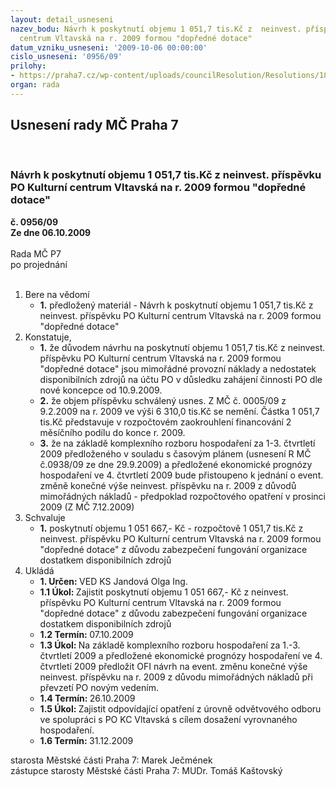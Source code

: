```yaml
---
layout: detail_usneseni
nazev_bodu: Návrh k poskytnutí objemu 1 051,7 tis.Kč z  neinvest. příspěvku PO Kulturní
  centrum Vltavská na r. 2009 formou "dopředné dotace"
datum_vzniku_usneseni: '2009-10-06 00:00:00'
cislo_usneseni: '0956/09'
prilohy:
- https://praha7.cz/wp-content/uploads/councilResolution/Resolutions/18458/50-%c5%be%c3%a1dostkc_vltavsk%c3%a1.pdf
organ: rada
---
```

<div id="ucUsn_pList" class="usn">
	<span><h2>Usnesení rady MČ Praha 7 </h2>
<br></span><div class="standBody">
<span><h3>Návrh k poskytnutí objemu 1 051,7 tis.Kč z  neinvest. příspěvku PO Kulturní centrum Vltavská na r. 2009 formou "dopředné dotace"</h3></span><div class="center">
		<strong>č. 0956/09</strong><br>
	</div>
<div class="center">
		<strong>Ze dne 06.10.2009</strong><br><br>
	</div>Rada MČ P7<br> po projednání<br><br><ol>
<li>Bere na vědomí<ul><li>
<strong>1.</strong> předložený materiál - Návrh k poskytnutí objemu 1 051,7 tis.Kč z  neinvest. příspěvku PO Kulturní centrum Vltavská na r. 2009 formou "dopředné dotace"</li></ul>
</li>
<li>Konstatuje,<ul>
<li>
<strong>1.</strong> že důvodem návrhu na poskytnutí objemu 1 051,7 tis.Kč z neinvest. příspěvku PO Kulturní centrum Vltavská na r. 2009 formou "dopředné dotace" jsou  mimořádné provozní náklady a nedostatek disponibilních zdrojů na účtu PO v  důsledku zahájení činnosti PO dle nové koncepce od 10.9.2009.</li>
<li>
<strong>2.</strong> že objem příspěvku schválený usnes. Z MČ č. 0005/09 z 9.2.2009 na r. 2009 ve výši 6 310,0 tis.Kč se nemění. Částka 1 051,7 tis.Kč představuje v rozpočtovém zaokrouhlení  financování 2 měsíčního podílu do konce r. 2009.</li>
<li>
<strong>3.</strong> že na základě komplexního rozboru hospodaření za 1-3. čtvrtletí 2009 předloženého  v souladu s časovým plánem (usnesení R MČ č.0938/09 ze dne 29.9.2009)  a předložené ekonomické prognózy hospodaření ve 4. čtvrtletí 2009 bude přistoupeno k jednání o event. změně konečné výše neinvest. příspěvku na r. 2009 z důvodů mimořádných nákladů - předpoklad rozpočtového opatření v prosinci 2009 (Z MČ 7.12.2009)</li>
</ul>
</li>
<li>Schvaluje<ul><li>
<strong>1.</strong> poskytnutí objemu 1 051 667,- Kč - rozpočtově 1 051,7 tis.Kč z neinvest. příspěvku PO Kulturní centrum Vltavská na r. 2009 formou "dopředné dotace" z důvodu zabezpečení fungování organizace dostatkem disponibilních zdrojů  </li></ul>
</li>
<li>Ukládá<ul>
<li>
<strong>1. Určen: </strong>VED KS Jandová Olga Ing.</li>
<li>
<strong>1.1 Úkol: </strong>Zajistit poskytnutí objemu 1 051 667,- Kč z neinvest. příspěvku PO Kulturní centrum Vltavská na r. 2009 formou "dopředné dotace" z důvodu zabezpečení fungování organizace dostatkem disponibilních zdrojů </li>
<li>
<strong>1.2 Termín: </strong>07.10.2009</li>
<li>
<strong>1.3 Úkol: </strong>Na základě komplexního rozboru hospodaření za 1.-3. čtvrtletí 2009 a předložené ekonomické prognózy  hospodaření ve 4. čtvrtletí 2009 předložit OFI  návrh na event. změnu konečné výše neinvest. příspěvku na r. 2009 z důvodu mimořádných nákladů při převzetí PO novým vedením.</li>
<li>
<strong>1.4 Termín: </strong>26.10.2009</li>
<li>
<strong>1.5 Úkol: </strong>Zajistit odpovídající opatření z úrovně odvětvového odboru ve spolupráci s PO KC Vltavská s cílem dosažení vyrovnaného hospodaření.</li>
<li>
<strong>1.6 Termín: </strong>31.12.2009</li>
</ul>
</li>
</ol>starosta Městské části Praha 7: Marek Ječmének<br>zástupce starosty Městské části Praha 7: MUDr. Tomáš Kaštovský 
</div>
</div>